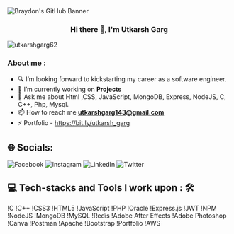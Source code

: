<img src="https://blogger.googleusercontent.com/img/b/R29vZ2xl/AVvXsEg41bs0vggYsEA84GqggiBSh-PilOqPWtnBafBESwORIT7gMc8gp_zIeOKuwzH9y9Hn1_gDgpi9itIfnZZFRTYaKyQdL924xAdTkXdIYX4joFw-O9BbBnybkazMZW96PGKkQgLNuNlE154WRgs3L-q0SHg8b47upbdgTLthXMf89AdGYbKxL4iO8WdpLWw/s3250/Blue%20Modern%20Elegant%20Corporate%20Personal%20Profile%20LinkedIn%20Banner.png" alt="Braydon's GitHub Banner" style="max-width: 100%;">

<h3 align="center">Hi there 👋, I'm Utkarsh Garg</h3>
<p align="left"> <img src="https://komarev.com/ghpvc/?username=utkarshgarg62&label=Profile%20views&color=0e75b6&style=flat" alt="utkarshgarg62" /> </p>
<h3>About me :</h3>

- 🔍 I’m looking forward to kickstarting my career as a software engineer.
- 🌱 I’m currently working on **Projects**
- 💬 Ask me about Html ,CSS, JavaScript, MongoDB, Express, NodeJS, C, C++, Php, Mysql.
- 📫 How to reach me **utkarshgarg143@gmail.com**
- ⚡ Portfolio - https://bit.ly/utkarsh_garg

## 🌐 Socials:
![Facebook](https://facebook.com/utkarsh.143.garg) ![Instagram](https://instagram.com/utkarshh_garg) ![LinkedIn](https://linkedin.com/in/utkarshgarg62) ![Twitter](https://twitter.com/utkarshgarg143) 

## 💻 Tech-stacks and Tools I work upon : 🛠
!C !C++ !CSS3 !HTML5 !JavaScript !PHP !Oracle !Express.js !JWT !NPM !NodeJS !MongoDB !MySQL !Redis !Adobe After Effects !Adobe Photoshop !Canva !Postman !Apache !Bootstrap !Portfolio !AWS
